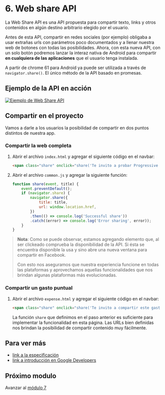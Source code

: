 # 6. Web share API
La Web Share API es una API propuesta para compartir texto, links y otros contenidos en algún destino arbitrario elegido por el usuario.

Antes de esta API, compartir en redes sociales (por ejemplo) obligaba a usar extrañas urls con parámetros poco documentados y a llenar nuestra web de botones con todas las posibilidades. Ahora, con esta nueva API, con un solo botón podremos lanzar la interaz nativa de Android para compartir **en cualquiera de las aplicaciones** que el usuario tenga instalada.

A partir de chrome 61 para Android ya puede ser utilizada a través de `navigator.share()`. El único método de la API basado en promesas.

## Ejemplo de la API en acción
[![Ejemplo de Web Share API](https://img.youtube.com/vi/lhUzYxCvWew/0.jpg)](https://www.youtube.com/watch?v=lhUzYxCvWew)

## Compartir en el proyecto
Vamos a darle a los usuarios la posibilidad de compartir en dos puntos distintos de nuestra app.

### Compartir la web completa
1. Abrir el archivo `index.html` y agregar el siguiente código en el navbar:
    ```html
    <span class="share" onclick="share('Te invito a probar Progressive Expenses')">Compartir</span>
    ```

1. Abrir el archivo `common.js` y agregar la siguiente función:
    ```js
    function share(event, title) {
        event.preventDefault();
        if (navigator.share) {
            navigator.share({
                title: title,
                url: window.location.href,
            })
            .then(() => console.log('Successful share'))
            .catch((error) => console.log('Error sharing', error));
        }
    }
    ```
    
> **Nota**: Como se puede observar, estamos agregando elemento que, al ser clickeado comprueba la disponibilidad de la API. Si ésta se encuentra disponible la usa y sino abre una nueva ventana para compartir en Facebook.
>
> Con esto nos aseguramos que nuestra experiencia funcione en todas las plataformas y aprovechamos aquellas funcionalidades que nos brindan algunas plataformas más evolucionadas. 


### Compartir un gasto puntual
1. Abrir el archivo `expense.html` y agregar el siguiente código en el navbar:
    ```html
    <span class="share" onclick="share('Te invito a compartir este gasto conmigo en Progressive Expenses')">Compartir gasto</span>
    ```

    La función `share` que definimos en el paso anterior es suficiente para implementar la funcionalidad en esta página.
    Las URLs bien definidas nos brindan la posibilidad de compartir contenido muy fácilmente.

## Para ver más
- [link a la especificación](https://wicg.github.io/web-share/)
- [link a introducción en Google Developers](https://developers.google.com/web/updates/2016/09/navigator-share)

## Próximo modulo
Avanzar al [módulo 7](../07-notifications) 